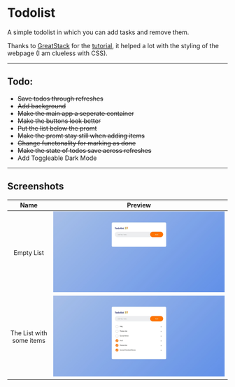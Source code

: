 # Todolist

A simple todolist in which you can add tasks and remove them. 

Thanks to [GreatStack](https://www.youtube.com/@GreatStackDev) for the [tutorial](https://www.youtube.com/watch?v=G0jO8kUrg-I), it helped a lot with the styling of the webpage (I am clueless with CSS).

---

## Todo:
  - ~~Save todos through refreshes~~
  - ~~Add background~~
  - ~~Make the main app a seperate container~~
  - ~~Make the buttons look better~~
  - ~~Put the list below the promt~~
  - ~~Make the promt stay still when adding items~~
  - ~~Change functonality for marking as done~~
  - ~~Make the state of todos save across refreshes~~
  - Add Toggleable Dark Mode

---

## Screenshots

|          Name             |                Preview                     |
|          :---:            |                 :---:                      |
| Empty List                | ![todolist](assets/screenshots/empty.jpeg) | 
| The List with some items  | ![todolist](assets/screenshots/items.jpeg) | 

